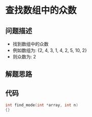 # 查找数组中的众数

## 问题描述

- 找到数组中的众数
- 例如数组为: {2, 4, 3, 1, 4, 2, 5, 10, 2}
- 则众数为: 2

## 解题思路

## 代码

```C
int find_mode(int *array, int n)
{}
```

